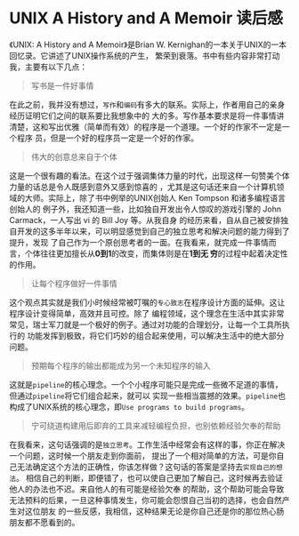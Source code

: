 # UNIX A History and A Memoir 读后感

《UNIX: A History and A Memoir》是Brian W. Kernighan的一本关于UNIX的一本回忆录。它讲述了UNIX操作系统的产生，
繁荣到衰落。书中有些内容非常打动我，主要有以下几点：

> 写书是一件好事情

在此之前，我并没有想过，`写作`和`编码`有多大的联系。实际上，作者用自己的亲身经历证明它们之间的联系要比我想象中的
大的多。写作基本要求是将一件事情讲清楚，这和写出优雅（简单而有效）的程序是一个道理。一个好的作家不一定是一个程序
员，但是一个好的程序员一定是一个好的作家。


> 伟大的创意总来自于个体

这是一个很有趣的看法。在这个过于强调集体力量的时代，出现这样一句赞美个体力量的话总是令人既感到意外又感到惊喜的
，尤其是这句话还来自一个计算机领域的大师。实际上，除了书中例举的UNIX创始人 Ken Tompson 和诸多编程语言创始人的
例子外，我还知道一些，比如独自开发出令人惊叹的游戏引擎的 John Carmack，一人写出 vi 的 Bill Joy 等。从我自身
的经历来看，自从自己被安排独自开发的这多半年以来，可以明显感觉到自己的独立思考和解决问题的能力得到了提升，发现
了自己作为一个原创思考者的一面。在我看来，就完成一件事情而言，个体往往更加擅长从**0到1**的改变，而集体则是在**1到无
穷**的过程中起着决定性的作用。


> 让每个程序做好一件事情

这个观点其实就是我们小时候经常被叮嘱的`专心致志`在程序设计方面的延伸。这让程序设计变得简单，高效并且可控。除了
编程领域，这个理念在生活中其实非常常见，瑞士军刀就是一个极好的例子。通过对功能的合理划分，让每一个工具所执行的
功能发挥到极致，将它们巧妙的组合起来使用，可以解决生活中的绝大部分问题。

> 预期每个程序的输出都能成为另一个未知程序的输入

这就是`pipeline`的核心理念。一个个小程序可能只是完成一些微不足道的事情，但通过`pipeline`将它们组合起来，就可以
实现一些相当震撼的效果。`pipeline`也构成了UNIX系统的核心理念，即`Use programs to build programs`。


> 宁可绕道构建用后即弃的工具来减轻编程负担，也别依赖经验欠奉的帮助

在我看来，这句话强调的是`独立思考`。工作生活中经常会有这样的事，你正在解决一个问题，这时候一个朋友走到你面前，
提出了一个相对简单的方法，可是你自己无法确定这个方法的正确性，你该怎样做？这句话的答案是坚持去`实现自己的想法`。
相信自己的判断，即便错了，也可以使自己更加了解自己，这时候再去验证他人的办法也不迟。来自他人的有可能是经验欠奉
的帮助，这个帮助可能会导致无法预料的后果，一旦这种事情发生，你可能会怨恨自己当初的选择，也会自然产生对这位朋友
的一些反感，我相信，这种结果无论是你自己还是你的那位热心肠朋友都不愿看到的。



